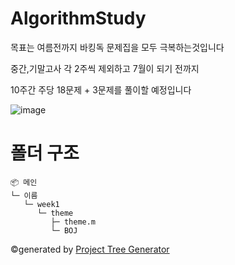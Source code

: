 # AlgorithmStudy
목표는 여름전까지 바킹독 문제집을 모두 극복하는것입니다

중간,기말고사 각 2주씩 제외하고 7월이 되기 전까지 

10주간 주당 18문제 + 3문제를 풀이할 예정입니다

![image](https://github.com/Brio-yj/algorithm_study/assets/101401582/4ed35617-acfc-4e28-99fb-875caedd3b13)

# 폴더 구조
```
📦 메인
└─ 이름
   └─ week1
      └─ theme
         ├─ theme.m
         └─ BOJ
```
©generated by [Project Tree Generator](https://woochanleee.github.io/project-tree-generator)
